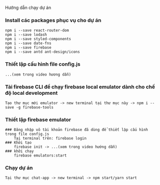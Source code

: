 Hướng dẫn chạy dự án
### Install các packages phục vụ cho dự án
    npm i --save react-router-dom
    npm i --save lodash
    npm i --save styled-components
    npm i --save date-fns
    npm i --save firebase  
    npm i --save antd ant-design/icons
### Thiết lập cấu hình file config.js
    ...(xem trong video hương dẫn)
### Tải firebase CLI để chạy firebase local emulator dành cho chế độ  local development
    Tạo thư mục mới emulator -> new terminal tại thư mục này -> npm i --save -g firebase-tools
### Thiết lập firebase emulator
    ### Đăng nhập vô tài khoản firebase đã dùng để thiết lập cấu hình trong file config.js
        Tại terminal trên: firebase login 
    ### Khởi tạo
        firebase init -> ...(xem trong video hướng dẫn)
    ### khởi chạy
        firebase emulators:start
### Chạy dự án
    Tại thư mục chat-app -> new terminal -> npm start/yarn start           